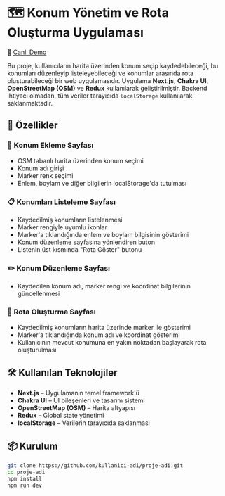 # 🗺️ Konum Yönetim ve Rota Oluşturma Uygulaması

🔗 [Canlı Demo](https://location-next-app.netlify.app/)

Bu proje, kullanıcıların harita üzerinden konum seçip kaydedebileceği, bu konumları düzenleyip listeleyebileceği ve konumlar arasında rota oluşturabileceği bir web uygulamasıdır. Uygulama **Next.js**, **Chakra UI**, **OpenStreetMap (OSM)** ve **Redux** kullanılarak geliştirilmiştir. Backend ihtiyacı olmadan, tüm veriler tarayıcıda `localStorage` kullanılarak saklanmaktadır.

## 🚀 Özellikler

### 📍 Konum Ekleme Sayfası
- OSM tabanlı harita üzerinden konum seçimi
- Konum adı girişi
- Marker renk seçimi
- Enlem, boylam ve diğer bilgilerin localStorage'da tutulması

### 📋 Konumları Listeleme Sayfası
- Kaydedilmiş konumların listelenmesi
- Marker rengiyle uyumlu ikonlar
- Marker'a tıklandığında enlem ve boylam bilgisinin gösterimi
- Konum düzenleme sayfasına yönlendiren buton
- Listenin üst kısmında "Rota Göster" butonu

### ✏️ Konum Düzenleme Sayfası
- Kaydedilen konum adı, marker rengi ve koordinat bilgilerinin güncellenmesi

### 🧭 Rota Oluşturma Sayfası
- Kaydedilmiş konumların harita üzerinde marker ile gösterimi
- Marker'a tıklandığında konum adı ve koordinat gösterimi
- Kullanıcının mevcut konumuna en yakın noktadan başlayarak rota oluşturulması

## 🛠️ Kullanılan Teknolojiler

- **Next.js** – Uygulamanın temel framework'ü
- **Chakra UI** – UI bileşenleri ve tasarım sistemi
- **OpenStreetMap (OSM)** – Harita altyapısı
- **Redux** – Global state yönetimi
- **localStorage** – Verilerin tarayıcıda saklanması

## 📦 Kurulum

```bash
git clone https://github.com/kullanici-adi/proje-adi.git
cd proje-adi
npm install
npm run dev
